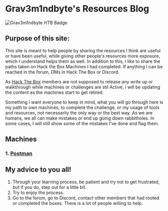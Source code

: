 # Grav3m1ndbyte's Resources Blog


![Grav3m1ndbyte HTB Badge](https://www.hackthebox.eu/badge/image/75471)




## Purpose of this site:

  This site is meant to help people by sharing the resources I think are useful or have been useful, while giving other people's resources more exposure, which I understand helps them as well. In addition to this, I like to share the paths taken on Hack the Box Machines I had completed. If anything I can be reached in the forum, DMs in Hack The Box or Discord. 

  As [Hack The Box](https://www.hackthebox.eu/) members are not supposed to release any write up or walkthrough while machines or challenges are stil Active, I will be updating the content as the machines start to get retired.

  Something I want everyone to keep in mind, what you will go through here is my path to own machines, to complete the challenge, or my usage of tools and resources, not necessarily the only way or the best way. As we are humans, we all can make mistakes or end up going down rabbitholes. In some cases, I will still show some of the mistakes I've done and flag them.




##  Machines
### 1. [Postman](/Postman/postman.md)




## My advice to you all!

1. Through your learning process, be patient and try not to get frustrated, but if you do, step out for a little bit.
2. Try to enjoy the process.
3. Go to the forum, go to Discord, contact other members that had rooted or completed the boxes. There is a lot of people wiliing to help.
